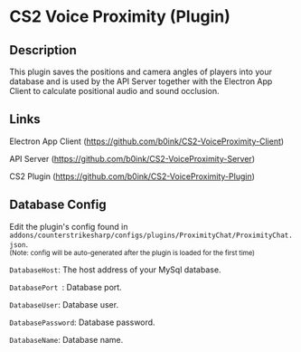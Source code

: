 # CS2 Voice Proximity (Plugin)

## Description

This plugin saves the positions and camera angles of players into your database and is used by the API Server together with the Electron App Client to calculate positional audio and sound occlusion.

## Links

Electron App Client (https://github.com/b0ink/CS2-VoiceProximity-Client)

API Server (https://github.com/b0ink/CS2-VoiceProximity-Server)

CS2 Plugin (https://github.com/b0ink/CS2-VoiceProximity-Plugin)

## Database Config

Edit the plugin's config found in `addons/counterstrikesharp/configs/plugins/ProximityChat/ProximityChat.json`.\
<sub>(Note: config will be auto-generated after the plugin is loaded for the first time)</sub>

`DatabaseHost`: The host address of your MySql database.

`DatabasePort `: Database port.

`DatabaseUser`: Database user.

`DatabasePassword`: Database password.

`DatabaseName`: Database name.

